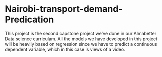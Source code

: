 # Nairobi-transport-demand-Predication
This project is the second capstone project we've done in our Almabetter Data science curriculam. All the models we have developed in this project will be heavily based on regression since we have to predict a continuous dependent variable, which in this case is views of a video.
